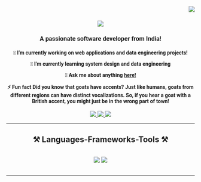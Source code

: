 <!---
venvVarun/venvVarun is a ✨ special ✨ repository because its `README.md` (this file) appears on your GitHub profile.
You can click the Preview link to take a look at your changes.
--->
<img align="right" src="https://visitor-badge.laobi.icu/badge?page_id=venvVarun.venvVarun" />

<h1 align="center" style="font-family: 'Roboto', Century Gothic;">
    <img src="https://readme-typing-svg.herokuapp.com/?font=Righteous&size=35&center=true&vCenter=true&width=500&height=70&duration=4000&lines=Hi+There!+👋;+I'm+Varun+:);" />
</h1>
<h3 align="center" style="font-family: 'Roboto', Century Gothic;">A passionate software developer from India!</h3>
<div align="center">
 <h4 style="font-family: 'Roboto', Century Gothic;">
🔭 I’m currently working on web applications and data engineering projects!

 🌱 I’m currently learning system design and data engineering

💬 Ask me about anything [here!](https://github.com/venvVarun/venvVarun/issues)

⚡ Fun fact **Did you know that goats have accents? Just like humans, goats from different regions can have distinct vocalizations. So, if you hear a goat with a British accent, you might just be in the wrong part of town!**
 </h4>
 </div>

<div align="center"> 
  <a href="mailto:imvarun0@gmail.com">
    <img src="https://img.shields.io/badge/_Gmail_-333333?style=for-the-badge&logo=gmail&logoColor=red" />
  </a>
  <a href="https://linkedin.com/in/varun" target="_blank">
    <img src="https://img.shields.io/badge/LinkedIn-333333?style=for-the-badge&logo=linkedin&logoColor=white" target="_blank" />
  </a>
  <a href="https://venvVarun.github.io" target="_blank">
     <img src="https://img.shields.io/badge/WEBSITE_-333333?style=for-the-badge&logo=alienware&logoColor=green" target="_blank" /> <!-- sqlite, safari, google-chrome are other good icon options -->
  </a>
</div>
 <hr/>
 
<h2 align="center">⚒️ Languages-Frameworks-Tools ⚒️</h2>
<br/>
<div align="center">
    <img src="https://skillicons.dev/icons?i=java,python,javascript,html,css,spring,angular,hibernate,maven,mongodb,mysql,postgres,postman&theme=dark" />
    <img src="https://skillicons.dev/icons?i=kafka,redis,docker,jenkins,aws,gcp,bitbucket,git,github,linux,idea,vscode&theme=dark" /><br>

</div>
<br/>
<hr/>
